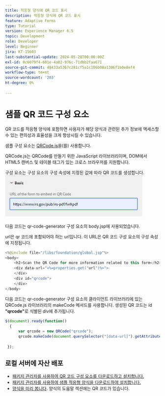```yaml
---
title: 적응형 양식에 QR 코드 표시
description: 적응형 양식에 QR 코드 표시
feature: Adaptive Forms
type: Tutorial
version: Experience Manager 6.5
topic: Development
role: Developer
level: Beginner
jira: KT-15603
last-substantial-update: 2024-05-28T00:00:00Z
exl-id: 0c6079f4-601e-4a82-976c-71dbb2faa671
source-git-commit: 48433a5367c281cf5a1c106b08a1306f1b0e8ef4
workflow-type: tm+mt
source-wordcount: '203'
ht-degree: 0%

---
```


# 샘플 QR 코드 구성 요소

QR 코드를 적응형 양식에 포함하면 사용자가 해당 양식과 관련된 추가 정보에 액세스할 수 있는 편의성과 효율성을 크게 향상시킬 수 있습니다.

샘플 구성 요소는 [QRCode.js](https://davidshimjs.github.io/qrcodejs/)을(를) 사용합니다.

QRCode.js는 QRCode를 만들기 위한 JavaScript 라이브러리이며, DOM에서 HTML5 캔버스 및 테이블 태그가 있는 크로스 브라우저를 지원합니다.

구성 요소는 구성 요소의 구성 속성에 지정된 값에 따라 QR 코드를 생성합니다.
![이미지](assets/qr-code-url.png)

다음 코드는 qr-code-generator 구성 요소의 body.jsp에 사용되었습니다.

url은 qr 코드에 포함되어야 하는 url입니다. 이 URL은 QR 코드 구성 요소의 구성 속성에 지정됩니다.

```java
<%@include file="/libs/foundation/global.jsp"%>
<body>
    <h2>Scan the QR Code for more information related to this form</h2>
    <div data-url="<%=properties.get("url")%>">
    </div>
    <div id="qrcode">
    </div>
</body>
```



다음 코드는 qr-code-generator 구성 요소의 클라이언트 라이브러리에 있는 QRCode.js 라이브러리의 makeCode 메서드를 사용합니다. 생성된 QR 코드는 id **&quot;qrcode&quot;**&#x200B;로 식별된 div에 추가됩니다.

```javascript
$(document).ready(function()
  {
      var qrcode = new QRCode("qrcode");
      qrcode.makeCode(document.querySelector("[data-url]").getAttribute("data-url"));
      
 });
```

## 로컬 서버에 자산 배포

* [패키지 관리자를 사용하여 QR 코드 구성 요소를 다운로드하고 설치합니다.](assets/qrcode.zip)
* [패키지 관리자를 사용하여 샘플 적응형 양식을 다운로드하여 설치합니다.](assets/form-with-qr-code.zip)
* [양식을 미리 봅니다](http://localhost:4502/content/dam/formsanddocuments/qrcode/w9form/jcr:content?wcmmode=disabled). 양식의 도움말 섹션에는 QR 코드가 있습니다.
